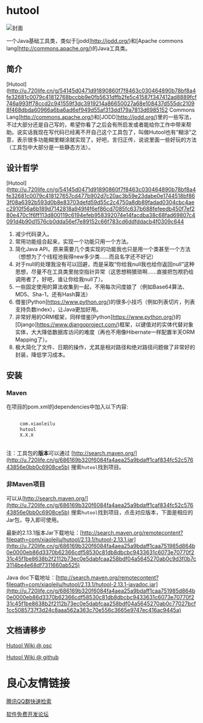 hutool
======

 ![封面](http://img.hb.aicdn.com/61f84090279e1aaf49a11301dea2b3f453d2ad9028aaf4-R12vgs_fw658) 

一个Java基础工具类，类似于[jodd]http://jodd.org/)和[Apache commons lang]http://commons.apache.org/)的Java工具类。

## 简介
[Hutool](http://u.720life.cn/g/54145d0471d91890860f7f8463c030464890b78bf8a4fe32681c0079c41812768bccbb9e0fb5631dffb2fe5c41587f347412ad8889fcf746a993ff78ccd2c941559f3dc3919214a86650027a68e108437d555dc21098f468dbda60966a6ba6ad6ef949d55af313dd179a7813d6985152  Commons Lang]http://commons.apache.org/)和[JODD]http://jodd.org/)里的一些写法，不过大部分还是自己写的，希望你看了之后会有所启发或者能给你工作中带来帮助。说实话我现在写代码已经离不开自己这个工具包了，叫做Hutool也有“糊涂”之意，表示很多功能糊里糊涂就实现了。好吧，言归正传，说说里面一些好玩的方法（工具包中大部分是一些静态方法）。

## 设计哲学
[Hutool](http://u.720life.cn/g/54145d0471d91890860f7f8463c030464890b78bf8a4fe32681c0079c418127657cd477b902d7c20ac3b59e23dabe0e1744518bf863f08a6392b593d0b8e83703defd59d55c2c4750a8db89fadad0304cbc4aec2910f56a6b189d7142818a949f4f6ef86cd7085fc637b688fefeedb450f7ef280e470c1f6ff113d800119c6194efeb958392074e14facdba38c68fad69807c4091d4b90d1576cb0dda56ef7e89152c66f783cd6ddfddacb4f0309c644 

1. 减少代码录入。
2. 常用功能组合起来，实现一个功能只用一个方法。
3. 简化Java API，原来需要几个类实现的功能我也只是用一个类甚至一个方法（想想为了个线程池我得new多少类……而且名字还不好记）
4. 对于null的处理我没有可以回避，而是采取“你给我null我也给你返回null”这种思想，尽量不在工具类里抛空指针异常（这思想稍猥琐啊……直接把包袱扔给调用者了，好吧，谁让你给我null了）。
5. 一些固定使用的算法收集到一起，不用每次问度娘了（例如Base64算法、MD5、Sha-1，还有Hash算法）
6. 借鉴[Python]https://www.python.org/)的很多小技巧（例如列表切片，列表支持负数index），让Java更加好用。
7. 非常好用的ORM框架，同样借鉴[Python]https://www.python.org/)的[Django]https://www.djangoproject.com/)框架，以键值对的实体代替对象实体，大大降低数据库访问的难度（再也不用像Hibernate一样配置半天ORM Mapping了）。
8. 极大简化了文件、日期的操作，尤其是相对路径和绝对路径问题做了非常好的封装，降低学习成本。

## 安装
### Maven
在项目的pom.xml的dependencies中加入以下内容:

```xml
 
     com.xiaoleilu 
     hutool 
     X.X.X 
 
```

注：工具包的**版本**可以通过 [http://search.maven.org/](http://u.720life.cn/g/686169b320f6084fa4aea25a9bdaff1caf834fc52c57643856e0bb0c6908ce5b)  搜索`hutool`找到项目。

### 非Maven项目
可以从[http://search.maven.org/](http://u.720life.cn/g/686169b320f6084fa4aea25a9bdaff1caf834fc52c57643856e0bb0c6908ce5b)  搜索`hutool`找到项目，点击对应版本，下面是相应的Jar包，导入即可使用。

最新的2.13.1版本Jar下载地址：[http://search.maven.org/remotecontent?filepath=com/xiaoleilu/hutool/2.13.1/hutool-2.13.1.jar](http://u.720life.cn/g/686169b320f6084fa4aea25a9bdaff1caa751985d864b0e0000eb86d3370b62366cdf58530c81db8dbcbc9433631c6073e70770f231c45f1be8638b2f2112b73ec0e5dabfcaa258bdf04a5645270ab0c9d3f0b7c3114be4e68df7311660ab525) 

Java doc下载地址：[http://search.maven.org/remotecontent?filepath=com/xiaoleilu/hutool/2.13.1/hutool-2.13.1-javadoc.jar](http://u.720life.cn/g/686169b320f6084fa4aea25a9bdaff1caa751985d864b0e0000eb86d3370b62366cdf58530c81db8dbcbc9433631c6073e70770f231c45f1be8638b2f2112b73ec0e5dabfcaa258bdf04a5645270ab0c77027bcf1cc5085737f3d24c8aaa562a363c70e556c3665e9747ec416ac9445a) 

## 文档请移步 

[Hutool Wiki @ osc](http://u.720life.cn/g/17a180c798e6efa0a4495086733fde19b994d90e60e641368865fcaf5cdaf5d8) 

[Hutool Wiki @ github](http://u.720life.cn/g/54145d0471d91890860f7f8463c03046707fe3a61e2887e2dc70b2f3f1aa57552a6c5d02a25644616bea7f99ea9b2084) 



 # 良心友情链接

[腾讯QQ群快速检索](http://u.720life.cn/s/8cf73f7c)

[软件免费开发论坛](http://u.720life.cn/s/bbb01dc0)
